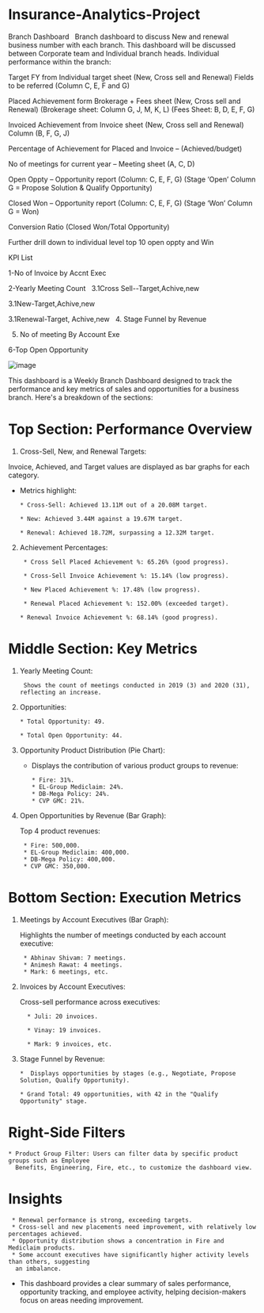 # Insurance-Analytics-Project
Branch Dashboard
 
Branch dashboard to discuss New and renewal business number with each branch. This dashboard will be discussed between Corporate team and Individual branch heads.
Individual performance within the branch:

Target FY from Individual target sheet (New, Cross sell and Renewal) Fields to be referred (Column C, E, F and G)

Placed Achievement form Brokerage + Fees sheet (New, Cross sell and Renewal) (Brokerage sheet: Column G, J, M, K, L) (Fees Sheet: B, D, E, F, G)

Invoiced Achievement from Invoice sheet (New, Cross sell and Renewal) Column (B, F, G, J)

Percentage of Achievement for Placed and Invoice – (Achieved/budget)

No of meetings for current year – Meeting sheet (A, C, D)

Open Oppty – Opportunity report (Column: C, E, F, G) (Stage ‘Open’ Column G = Propose Solution & Qualify Opportunity)

Closed Won – Opportunity report (Column: C, E, F, G) (Stage ‘Won’ Column G = Won)

Conversion Ratio (Closed Won/Total Opportunity)

Further drill down to individual level top 10 open oppty and Win 
 

 
KPI List

 
1-No of Invoice by Accnt Exec

2-Yearly Meeting Count
 
3.1Cross Sell--Target,Achive,new

3.1New-Target,Achive,new

3.1Renewal-Target, Achive,new
 
4. Stage Funnel by Revenue

5. No of meeting By Account Exe
   
6-Top Open Opportunity




![image](https://github.com/user-attachments/assets/3edf5dd3-bbc2-452a-addd-990c5dee948c)







This dashboard is a Weekly Branch Dashboard designed to track the performance and key metrics of sales and opportunities for a business branch. Here's a breakdown of the sections:

# Top Section: Performance Overview

1. Cross-Sell, New, and Renewal Targets:

  Invoice, Achieved, and Target values are displayed as bar graphs for each category.

* Metrics highlight:

      * Cross-Sell: Achieved 13.11M out of a 20.08M target.

      * New: Achieved 3.44M against a 19.67M target.

      * Renewal: Achieved 18.72M, surpassing a 12.32M target.

2. Achievement Percentages:

        * Cross Sell Placed Achievement %: 65.26% (good progress).

        * Cross-Sell Invoice Achievement %: 15.14% (low progress).

        * New Placed Achievement %: 17.48% (low progress).

        * Renewal Placed Achievement %: 152.00% (exceeded target).

       * Renewal Invoice Achievement %: 68.14% (good progress).

# Middle Section: Key Metrics

1. Yearly Meeting Count:

        Shows the count of meetings conducted in 2019 (3) and 2020 (31), reflecting an increase.
   
 2. Opportunities:

        * Total Opportunity: 49.
   
        * Total Open Opportunity: 44.
   
 3. Opportunity Product Distribution (Pie Chart): 

     * Displays the contribution of various product groups to revenue:
       
           * Fire: 31%.
           * EL-Group Mediclaim: 24%.
           * DB-Mega Policy: 24%.
           * CVP GMC: 21%.
       
4. Open Opportunities by Revenue (Bar Graph):

     Top 4 product revenues:

        * Fire: 500,000.    
        * EL-Group Mediclaim: 400,000.
        * DB-Mega Policy: 400,000.
        * CVP GMC: 350,000.
          
# Bottom Section: Execution Metrics

1. Meetings by Account Executives (Bar Graph):

    Highlights the number of meetings conducted by each account executive:
     
        * Abhinav Shivam: 7 meetings.
        * Animesh Rawat: 4 meetings.
        * Mark: 6 meetings, etc.

2. Invoices by Account Executives:

    Cross-sell performance across executives:
       
         * Juli: 20 invoices.
         
         * Vinay: 19 invoices.
         
         * Mark: 9 invoices, etc.
         
 3. Stage Funnel by Revenue:

        *  Displays opportunities by stages (e.g., Negotiate, Propose Solution, Qualify Opportunity).

        * Grand Total: 49 opportunities, with 42 in the "Qualify Opportunity" stage.
       
# Right-Side Filters

    * Product Group Filter: Users can filter data by specific product groups such as Employee 
      Benefits, Engineering, Fire, etc., to customize the dashboard view.
      
# Insights

     * Renewal performance is strong, exceeding targets.
     * Cross-sell and new placements need improvement, with relatively low percentages achieved.
     * Opportunity distribution shows a concentration in Fire and Mediclaim products.
     * Some account executives have significantly higher activity levels than others, suggesting 
      an imbalance.

* This dashboard provides a clear summary of sales performance, opportunity tracking, and employee activity, helping decision-makers focus on areas needing improvement.




